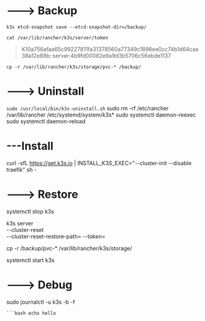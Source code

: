 # ---> Backup
`k3s etcd-snapshot save --etcd-snapshot-dir=/backup/`

`cat /var/lib/rancher/k3s/server/token`
> K10a756afaa65c99227811fa31378560a77349c1898ee0cc74b1d64cae38a12e88b::server:4b9fd00082e9a9d3b5706c56ebde1137

`cp -r /var/lib/rancher/k3s/storage/pvc-* /backup/`

# ---> Uninstall
`sudo /usr/local/bin/k3s-uninstall.sh`
sudo rm -rf /etc/rancher /var/lib/rancher /etc/systemd/system/k3s*
sudo systemctl daemon-reexec
sudo systemctl daemon-reload

# ---Install
curl -sfL https://get.k3s.io | INSTALL_K3S_EXEC="--cluster-init --disable traefik" sh -

# ---> Restore 
systemctl stop k3s

k3s server \
  --cluster-reset \
  --cluster-reset-restore-path=<PATH-TO-SNAPSHOT>
  --token=<BACKED-UP-TOKEN-VALUE>

cp -r /backup/pvc-* /var/lib/rancher/k3s/storage/

systemctl start k3s

# ---> Debug
sudo journalctl -u k3s -b -f

<code>```bash
echo hello
```</code>
